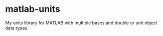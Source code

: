 matlab-units
============

My units library for MATLAB with multiple bases and double or unit object data types.
